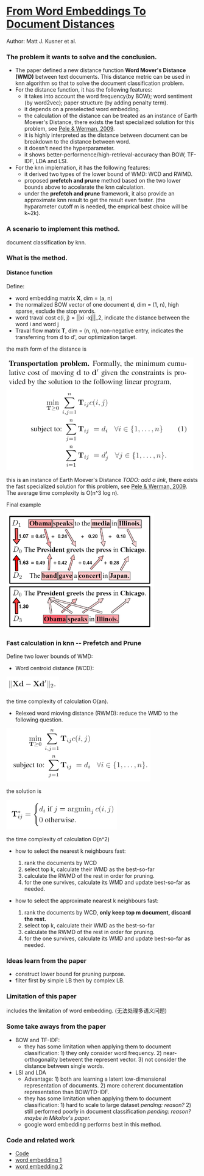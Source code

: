# [From Word Embeddings To Document Distances](https://github.com/lytinahome/Paper-collection/blob/master/Documentation%20Distance/2.From%2BWord%2BEmbeddings%2BTo%2BDocument%2BDistances.pdf)
Author: Matt J. Kusner et al.

### The problem it wants to solve and the conclusion.
+ The paper defined a new distance function **Word Mover's Distance (WMD)** between text documents. This distance metric can be used in knn algorithm so that to solve the document classification problem.
+ For the distance function, it has the following features:
   - it takes into account the word frequency(by BOW); word sentiment (by word2vec); paper structure (by adding penalty term).
   - it depends on a preselected word embedding. 
   - the calculation of the distance can be treated as an instance of Earth Moever's Distance, there exists the fast specialized solution for this problem, see [Pele & Werman, 2009](https://github.com/lytinahome/Paper-collection/blob/master/Documentation%20Distance/Fast%20and%20Robust%20Earth%20Mover%E2%80%99s%20Distances.pdf).
   - it is highly interpreted as the distance between document can be breakdown to the distance between word.
   - it doesn't need the hyperparameter.
   - it shows better-performence/high-retrieval-accuracy than BOW, TF-IDF, LDA and LSI.
+ For the knn implemation, it has the following features:
   - it derived two types of the lower bound of WMD: WCD and RWMD.
   - proposed **prefetch and prune** method based on the two lower bounds above to accelarate the knn calculation.
   - under the **prefetch and prune** framework, it also provide an approximate knn result to get the result even faster. (the hyparameter cutoff m is needed, the emprical best choice will be k~2k).
   
### A scenario to implement this method.
document classification by knn.

### What is the method.
#### Distance function
Define:
+ word embedding matrix **X**, dim = (a, n)
+ the normalized BOW vector of one document **d**, dim = (1, n), high sparse, exclude the stop words.
+ word traval cost c(i, j) = ||xi -xj||_2, indicate the distance between the word i and word j
+ Traval flow matrix **T**, dim = (n, n), non-negative entry, indicates the transferring from d to d', our optimization target.

the math form of the distance is 

![WMDmath](pics/WMDmath.PNG)

this is an instance of Earth Moever's Distance *TODO: add a link*, there exists the fast specialized solution for this problem, see [Pele & Werman, 2009](https://github.com/lytinahome/Paper-collection/blob/master/Documentation%20Distance/Fast%20and%20Robust%20Earth%20Mover%E2%80%99s%20Distances.pdf). The average time complexity is O(n^3 log n).

Final example

![WMD](pics/WMD.PNG)

### Fast calculation in knn -- Prefetch and Prune
Define two lower bounds of WMD:
+ Word centroid distance (WCD):

![WCD](pics/WCD.PNG)

the time complexity of calculation O(an). 
+ Relexed word mioving distance (RWMD):
reduce the WMD to the following question.

![RWMD](pics/RWMD.PNG)

the solution is 

![RWMDsolution](pics/RWMDsolution.PNG)

the time complexity of calculation O(n^2)

+ how to select the nearest k neighbours fast:
   1. rank the documents by WCD
   2. select top k, calculate their WMD as the best-so-far
   3. calculate the RWMD of the rest in order for pruning.
   4. for the one survives, calculate its WMD and update best-so-far as needed.

+ how to select the approximate nearest k neighbours fast:
   1. rank the documents by WCD, **only keep top m document, discard the rest.**
   2. select top k, calculate their WMD as the best-so-far
   3. calculate the RWMD of the rest in order for pruning.
   4. for the one survives, calculate its WMD and update best-so-far as needed.

### Ideas learn from the paper
+ construct lower bound for pruning purpose.
+ filter first by simple LB then by complex LB.

### Limitation of this paper
includes the limitation of word embedding. (无法处理多语义问题)
   
### Some take aways from the paper
+ BOW and TF-IDF:  
  - they has some limitation when applying them to document classification: 1) they only consider word frequency. 2) near-orthogonality betweent the represent vector. 3) not consider the distance between single words. 
+ LSI and LDA
  - Advantage: 1) both are learning a latent low-dimensional representation of documents. 2) more coherent documentation representation than BOW/TD-IDF.
  - they has some limitation when applying them to document classification: 1) hard to scale to large dataset *pending: reason?* 2) still performed poorly in document classification *pending: reason? maybe in Mikolov's paper.*
  - google word embedding performs best in this method.
  
### Code and related work
+ [Code](https://github.com/mkusner/wmd)
+ [word embedding 1](https://github.com/lytinahome/Paper-collection/blob/master/Documentation%20Distance/Efficient%20Estimation%20of%20Word%20Representations%20in%20vector%20space.pdf)
+ [word embedding 2](https://github.com/lytinahome/Paper-collection/blob/master/Documentation%20Distance/Distributed%20Representations%20of%20Words%20and%20Phrases.pdf)
